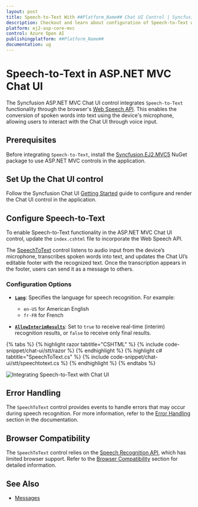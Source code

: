 ```yaml
---
layout: post
title: Speech-to-Text With ##Platform_Name## Chat UI Control | Syncfusion
description: Checkout and learn about configuration of Speech-to-Text with Azure OpenAI in ##Platform_Name## Chat UI control of Syncfusion Essential JS 2 and more.
platform: ej2-asp-core-mvc
control: Azure Open AI
publishingplatform: ##Platform_Name##
documentation: ug
---
```

 
# Speech-to-Text in ASP.NET MVC Chat UI

The Syncfusion ASP.NET MVC Chat UI control integrates `Speech-to-Text` functionality through the browser's [Web Speech API](https://developer.mozilla.org/en-US/docs/Web/API/Web_Speech_API). This enables the conversion of spoken words into text using the device's microphone, allowing users to interact with the Chat UI through voice input.

## Prerequisites

Before integrating `Speech-to-Text`, install the [Syncfusion.EJ2.MVC5](https://www.nuget.org/packages/Syncfusion.EJ2.MVC5) NuGet package to use ASP.NET MVC controls in the application.

## Set Up the Chat UI control

Follow the Syncfusion Chat UI [Getting Started](./getting-started) guide to configure and render the Chat UI control in the application.

## Configure Speech-to-Text

To enable Speech-to-Text functionality in the ASP.NET MVC Chat UI control, update the `index.cshtml` file to incorporate the Web Speech API.

The [SpeechToText](https://ej2.syncfusion.com/aspnetmvc/documentation/speech-to-text/getting-started) control listens to audio input from the device’s microphone, transcribes spoken words into text, and updates the Chat UI’s editable footer with the recognized text. Once the transcription appears in the footer, users can send it as a message to others.

### Configuration Options

* **[`Lang`](https://help.syncfusion.com/cr/aspnetmvc-js2/Syncfusion.EJ2.Inputs.SpeechToText.html#Syncfusion_EJ2_Inputs_SpeechToText_Lang)**: Specifies the language for speech recognition. For example:

    * `en-US` for American English
    * `fr-FR` for French

* **[`AllowInterimResults`](https://help.syncfusion.com/cr/aspnetmvc-js2/Syncfusion.EJ2.Inputs.SpeechToText.html#Syncfusion_EJ2_Inputs_SpeechToText_AllowInterimResults)**: Set to `true` to receive real-time (interim) recognition results, or `false` to receive only final results.
 
{% tabs %}
{% highlight razor tabtitle="CSHTML" %}
{% include code-snippet/chat-ui/stt/razor %}
{% endhighlight %}
{% highlight c# tabtitle="SpeechToText.cs" %}
{% include code-snippet/chat-ui/stt/speechtotext.cs %}
{% endhighlight %}
{% endtabs %}

![Integrating Speech-to-Text with Chat UI](images/chatui-stt.png)

## Error Handling

The `SpeechToText` control provides events to handle errors that may occur during speech recognition. For more information, refer to the [Error Handling](https://ej2.syncfusion.com/aspnetmvc/documentation/speech-to-text/speech-recognition#error-handling ) section in the documentation.

## Browser Compatibility

The `SpeechToText` control relies on the [Speech Recognition API](https://ej2.syncfusion.com/aspnetmvc/documentation/speech-to-text/speech-recognition#browser-support), which has limited browser support. Refer to the [Browser Compatibility](https://ej2.syncfusion.com/aspnetmvc/documentation/speech-to-text/speech-recognition#browser-support) section for detailed information.

## See Also

* [Messages](./messages)

